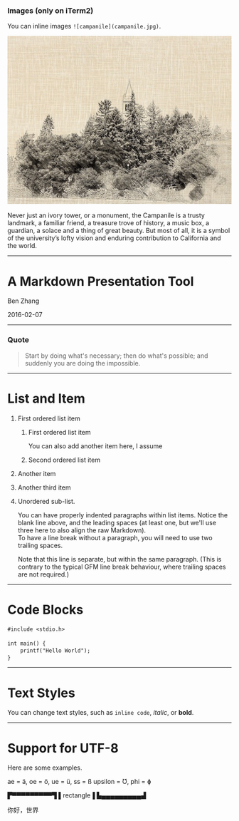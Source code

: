### Images (only on iTerm2)

You can inline images `![campanile](campanile.jpg)`.

![campanile](campanile.jpg)

Never just an ivory tower, or a monument, the Campanile is a trusty landmark, a
familiar friend, a treasure trove of history, a music box, a guardian, a solace
and a thing of great beauty. But most of all, it is a symbol of the university’s
lofty vision and enduring contribution to California and the world.

------------------

# A Markdown Presentation Tool

Ben Zhang

2016-02-07

-------

### Quote

> Start by doing what's necessary; then do what's possible; and suddenly you are
> doing the impossible.

------------------

# List and Item

1. First ordered list item
   1. First ordered list item

      You can also add another item here, I assume

   2. Second ordered list item
2. Another item
3. Another third item
4. Unordered sub-list.

   You can have properly indented paragraphs within list items. Notice the blank
   line above, and the leading spaces (at least one, but we'll use three here to
   also align the raw Markdown).  
   To have a line break without a paragraph, you will need to use two trailing
   spaces.

   Note that this line is separate, but within the same paragraph.
   (This is contrary to the typical GFM line break behaviour, where trailing
   spaces are not required.)

-------------

# Code Blocks

```
#include <stdio.h>

int main() {
    printf("Hello World");
}
```

-------------

# Text Styles

You can change text styles, such as `inline code`, *italic*, or **bold**.

-------------

# Support for UTF-8

Here are some examples.

ae = ä, oe = ö, ue = ü, ss = ß
upsilon = Ʊ, phi = ɸ

▛▀▀▀▀▀▀▀▀▀▜
▌rectangle▐
▙▄▄▄▄▄▄▄▄▄▟

你好，世界
